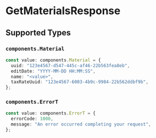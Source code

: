 # GetMaterialsResponse


## Supported Types

### `components.Material`

```typescript
const value: components.Material = {
  uuid: "123e4567-d547-445c-af46-22b563fea8eb",
  editDate: "YYYY-MM-DD HH:MM:SS",
  name: "<value>",
  taxRateUuid: "123e4567-6003-4b9c-9984-22b562ddbf9b",
};
```

### `components.ErrorT`

```typescript
const value: components.ErrorT = {
  errorCode: 1000,
  message: "An error occurred completing your request",
};
```

